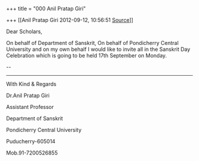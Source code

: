 +++
title = "000 Anil Pratap Giri"

+++
[[Anil Pratap Giri	2012-09-12, 10:56:51 [Source](https://groups.google.com/g/bvparishat/c/CuVeKltK6qo)]]



Dear Scholars,  
  
 On behalf of Department of Sanskrit, On behalf of Pondicherry Central University and on my own behalf I would like to invite all in the Sanskrit Day Celebration which is going to be held 17th September on Monday.  
  
  
  
  
--  

-------------------------------

With Kind & Regards

Dr.Anil Pratap Giri

Assistant Professor

Department of Sanskrit

Pondicherry Central University

Puducherry-605014

Mob.91-7200526855

  

